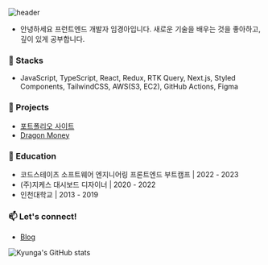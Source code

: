 ![header](https://capsule-render.vercel.app/api?type=transparent&color=auto&height=150&section=header&text=KyungaIM&fontSize=70&animation=twinkling)
- 안녕하세요 프런트엔드 개발자 임경아입니다. 새로운 기술을 배우는 것을 좋아하고, 깊이 있게 공부합니다.

### 🔨 Stacks 
- JavaScript, TypeScript, React, Redux, RTK Query, Next.js, Styled Components, TailwindCSS, AWS(S3, EC2), GitHub Actions, Figma

### 🌱 Projects
- [포트폴리오 사이트](https://myportfolio-kyungaim.vercel.app/) <br/>
- [Dragon Money](https://www.notion.so/9d636b91667a46d3bc704f32a65c2ef7) <br/>

### 🔭 Education
- 코드스테이츠 소프트웨어 엔지니어링 프론트엔드 부트캠프 | 2022 - 2023
- (주)지케스 대시보드 디자이너 | 2020 - 2022
- 인천대학교 | 2013 - 2019

### 📫 Let's connect!
- [Blog](https://www.notion.so/kyungadev/kyunga-Blog-cd90743558cb414d8a7e72db5426da79)

![Kyunga's GitHub stats](https://github-readme-stats.vercel.app/api?username=kyungaIM&show_icons=true&theme=transparent)
